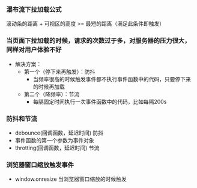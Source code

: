 ### 瀑布流下拉加载公式

滚动条的距离 + 可视区的高度 >= 最短的距离（满足此条件即触发）
### 当页面下拉加载的时候，请求的次数过于多，对服务器的压力很大，同样对用户体验不好
   - 解决方案：
     + 第一个（停下来再触发）：防抖
       - 当频率很高的时候触发事件都不执行事件函数中的代码，只要停下来的时候再加载
     + 第二个（降频率）：节流
       - 每隔固定时间执行一次事件函数中的代码，比如每隔200s

### 防抖和节流
   - debounce(回调函数，延迟时间) 防抖
   - 事件函数的第一个参数为事件对象
   - throtting(回调函数，延迟时间) 节流

### 浏览器窗口缩放触发事件
  - window.onresize 当浏览器窗口缩放的时候触发